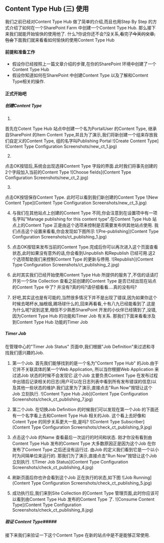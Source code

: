 ## Content Type Hub (三) 使用 ##

我们之前已经对Content Type Hub 做了简单的介绍,而且也用Step By Step 的方式介绍了如何在一个SharePoint Farm 中创建一个Content Type Hub. 那么接下来我们就能开始愉快的使用他了. 什么?你说你还不会?没关系,~~看完了今天的文章,包会~~下面我们就来看看如何愉快的使用Content Type Hub

#### 前提和准备工作 ####
- 假设你已经按照上一篇文章介绍的步骤,在你的SharePoint 环境中创建了一个Content Type Hub
- 假设你知道如何在SharePoint 中创建Content Type 以及了解和Content Type相关的操作.
 

#### 正式开始吧 ####

##### 创建Content Type #####
1. 
首先在Cotent Type Hub 站点中创建一个名为PortalUser 的Content Type, 继承自SharePoint 的Item Content Type,并且为了演示,我们将新创建一个组来存放我们自定义的Content Type, 组的名字叫Publishing Portal
![Create Content Type](Content Type Configuration Screenshots/new_ct_1.jpg)

2. 
点击OK按钮后,系统会出现选择Content Type 字段的界面.此时我们将事先创建的2个字段加入当前的Content Type
![Choose fields](Content Type Configuration Screenshots/new_ct_2.jpg)

3. 
点击OK按钮保存Content Type. 此时可以看到我们新创建的Content Type
![New Content Type](Content Type Configuration Screenshots/new_ct_3.jpg)

4. 与我们在其他站点上创建的Content Type 不同,你会注意到在设置项中有一项名字叫"Manage publishing for this content type".在Content Type Hub 站点上的Content Type 正是由这个选项来控制是否需要发布供其他站点使用.
我们点击这个设置来看看,你会发现如下图所示
![Pre-publishing](Content Type Configuration Screenshots/ct_publishing_1.jpg)

5. 点击OK按钮来发布当前的Content Type.完成后你可以再次进入这个页面查看状态,此时如果没有意外的话,你会看到Unpublish 和Republish 已经可用.这2个选项帮助我们来控制Content Type 的更新与停用.
![Republish](Content Type Configuration Screenshots/ct_publishing_2.jpg)

6. 此时其实我们已经开始使用Content Type Hub 所提供的服务了,不信的话请打开另一个Site Collection 查看之前创建的Content Type 是否已经出现在站点的Content Type 中了?
并没有?真的吗?请仔细看看....真的没有吗?

7. 好吧,其实这也是有可能的,当然很多情况下并不是出现了错误,因为如果你这个时候去喝杯水,抽根烟,踢场球什么的,回来再看看,十有八九已经能看到了.这是为什么呢?说到这里,相信不少熟悉SharePoint 开发的小伙伴已经猜到了,没错,因为Content Type Hub 的功能和Timer Job 有关系. 那我们下面来看看涉及到Content Type Hub 功能的Timer Job

##### Timer Job #####
在管理中心的"Timer Job Status" 页面中,我们根据"Job Definition"来过滤和寻找我们感兴趣的Job.
1. 第一个Job. 首先我们能够找到的是一个名为"Content Type Hub" 的Job.由于它并不关联具体的某一个Web Application, 所以当你根据Web Application 来过滤Job 状态的时候不会发现它.这个Job 主要负责Content Type 在发布过程中出错后记录相关的日志(用户可以在日志列表中看到所有发布错误的信息)以及其他一些状态的维护.我们这里为了演示,直接点击"Run Now"按钮让这个Job 立刻执行.
![Content Type Hub Job](Content Type Configuration Screenshots/check_ct_publishing_7.jpg)

2. 第二个Job. 在切换Job Definition 的时候我们可以发现在第一个Job 的下面还有一个名字看上去和Content Type Hub 相关的Job. 这个看上去好像和Cotent Type 的同步关系更大一些,是吗?
![Content Type Subscriber](Content Type Configuration Screenshots/check_ct_publishing_9.jpg)

3. 点击这个Job 的Name 查看最后一次运行的时间和状态. 刚才你没有看到由Content Type Hub 发布的Content Type 大多数原因正是因为这个Job 在你发布了Content Type 之后还没有运行过. 由Job 的定义我们看到它是一个以小时为间隔单位来运行的. 那我们为了演示,直接点击"Run Now"按钮让这个Job 立刻执行.
![Timer Job Status](Content Type Configuration Screenshots/check_ct_publishing_4.jpg)

4. 刷新页面后你也许会看到这个Job 正在执行的状态,如下图
![Job Running](Content Type Configuration Screenshots/check_ct_publishing_5.jpg)

5. 成功执行后,我们来到Site Collection 的Content Type 管理页面,此时你应该可以看到由Content Type Hub 发布的Content Type 了.
![Consume Content Type](Content Type Configuration Screenshots/check_ct_publishing_8.jpg)

##### 验证 Content Type#####
接下来我们来验证一下这个Content Type 在新的站点中是不是能够正常使用.


